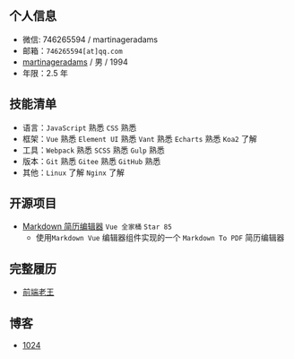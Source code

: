 ## 个人信息
* 微信: 746265594 / martinageradams
* 邮箱：`746265594[at]qq.com`
* [martinageradams](https://github.com/martinageradams/martinageradams) / 男 / 1994
* 年限：2.5 年
## 技能清单
* 语言：`JavaScript` 熟悉  `CSS` 熟悉 
* 框架：`Vue` 熟悉 `Element UI` 熟悉 `Vant` 熟悉 `Echarts` 熟悉 `Koa2` 了解
* 工具：`Webpack` 熟悉 `SCSS` 熟悉 `Gulp` 熟悉
* 版本：`Git` 熟悉 `Gitee` 熟悉 `GitHub` 熟悉
* 其他：`Linux` 了解 `Nginx` 了解
## 开源项目
* [Markdown 简历编辑器](https://github.com/1024-cool/MartinResume) `Vue 全家桶` `Star 85` 
  - 使用`Markdown Vue` 编辑器组件实现的一个 `Markdown To PDF` 简历编辑器

## 完整履历
- [前端老王](https://github.com/martinageradams/cv)

## 博客
- [1024](https://www.1024.cool)
